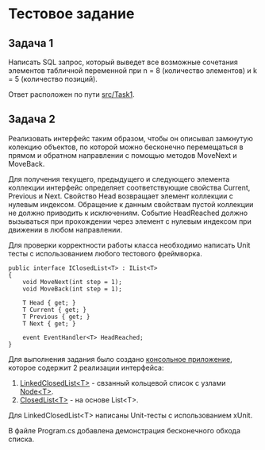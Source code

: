 # Тестовое задание

## Задача 1
Написать SQL запрос, который выведет все возможные сочетания элементов табличной переменной при n = 8 (количество элементов) и k = 5 (количество позиций).

Ответ расположен по пути [src/Task1](https://github.com/budaevaler/budaevaler.Interview/tree/master/src/Task1).

## Задача 2
Реализовать интерфейс таким образом, чтобы он описывал замкнутую колекцию объектов, по которой можно бесконечно перемещаться в прямом и обратном направлении с помощью методов MoveNext и MoveBack. 

Для получения текущего, предыдущего и следующего элемента коллекции интерфейс определяет соответствующие свойства Current, Previous и Next. Свойство Head возвращает элемент коллекции с нулевым индексом. Обращение к данным свойствам пустой коллекции не должно приводить к исключениям. Событие HeadReached должно вызываться при прохождении через элемент с нулевым индексом при движении в любом направлении.

Для проверки корректности работы класса необходимо написать Unit тесты с использованием любого тестового фреймворка.
````
public interface IClosedList<T> : IList<T>
{
    void MoveNext(int step = 1);
    void MoveBack(int step = 1);

    T Head { get; }
    T Current { get; }
    T Previous { get; }
    T Next { get; }

    event EventHandler<T> HeadReached;
}
````
Для выполнения задания было создано [консольное приложение](https://github.com/budaevaler/budaevaler.Interview/tree/master/src/Task2), которое содержит 2 реализации интерфейса:

1. [LinkedClosedList\<T\>](https://github.com/budaevaler/budaevaler.Interview/blob/master/src/Task2/LinkedClosedList.cs) - свзанный кольцевой список c узлами [Node\<T\>](https://github.com/budaevaler/budaevaler.Interview/blob/master/src/Task2/Node.cs).
2. [ClosedList\<T\>](https://github.com/budaevaler/budaevaler.Interview/blob/master/src/Task2/ClosedList.cs) - на основе List\<T\>. 

Для LinkedClosedList\<T\> написаны Unit-тесты с использованием xUnit.

В файле Program.cs добавлена демонстрация бесконечного обхода списка.

